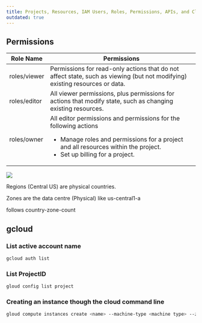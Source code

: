 ```yaml
---
title: Projects, Resources, IAM Users, Roles, Permissions, APIs, and Cloud Shell
outdated: true
---
```


## Permissions


| Role Name    | Permissions                                                                                                                                                                                               |
|--------------|-----------------------------------------------------------------------------------------------------------------------------------------------------------------------------------------------------------|
| roles/viewer | Permissions for read-only actions that do not affect state, such as viewing (but not modifying) existing resources or data.                                                                               |
| roles/editor | All viewer permissions, plus permissions for actions that modify state, such as changing existing resources.                                                                                              |
| roles/owner  | All editor permissions and permissions for the following actions <ul><li>Manage roles and permissions for a project and all resources within the project.</li><li>Set up billing for a project.</li></ul> |

![](https://cdn.qwiklabs.com/BErmNT8ZIzd5yqxO0lEJj8lAlKT3jKC%2BtI%2Byj3OSKDA%3D)


Regions (Central US) are physical countries.

Zones are the data centre (Physical) like us-central1-a

follows country-zone-count


## gcloud

### List active account name

```bash
gcloud auth list
```

### List ProjectID
```bash
gloud config list project
```

### Creating an instance though the cloud command line

```bash
gloud compute instances create <name> --machine-type <machine type> --zone <see zone location>
```

